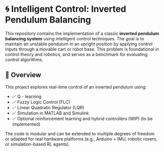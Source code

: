 # 🌀 Intelligent Control: Inverted Pendulum Balancing

This repository contains the implementation of a classic **inverted pendulum balancing system** using intelligent control techniques. The goal is to maintain an unstable pendulum in an upright position by applying control inputs through a movable cart or robot base. This problem is foundational in control theory and robotics, and serves as a benchmark for evaluating control algorithms.

## 🚀 Overview

This project explores real-time control of an inverted pendulum using:

- ✅ Q - learning
- ✅ Fuzzy Logic Control (FLC)
- ✅ Linear Quadratic Regulator (LQR)
- ✅ Simulation in MATLAB and Simulink
- ✅ Optional reinforcement learning and hybrid controllers (WIP) (to be implemented)

The code is modular and can be extended to multiple degrees of freedom or adapted for real hardware platforms (e.g., Arduino + IMU, robotic rovers, or simulation-based RL agents).
